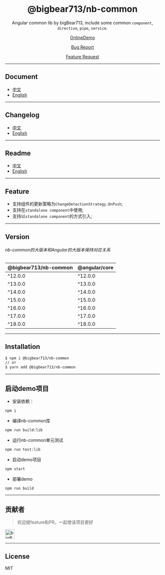 <div align="center">

# @bigbear713/nb-common

Angular common lib by bigBear713, include some common `component`, `directive`, `pipe`, `service`.

[OnlineDemo](https://bigBear713.github.io/nb-common/)

[Bug Report](https://github.com/bigBear713/nb-common/issues)

[Feature Request](https://github.com/bigBear713/nb-common/issues)

</div>

---

## Document
- [中文](https://github.com/bigBear713/nb-common/blob/main/projects/nb-common/README.CN.md "文档 - 中文")
- [English](https://github.com/bigBear713/nb-common/blob/main/projects/nb-common/README.md "Document - English")

---

## Changelog
- [中文](https://github.com/bigBear713/nb-common/blob/main/CHANGELOG.CN.md "更新日志 - 中文")
- [English](https://github.com/bigBear713/nb-common/blob/main/CHANGELOG.md "Changelog - English")

---

## Readme
- [中文](https://github.com/bigBear713/nb-common/blob/main/README.CN.md "文档 - 中文")
- [English](https://github.com/bigBear713/nb-common/blob/main/README.md "Document - English")

---

## Feature
- 支持组件的更新策略为`ChangeDetectionStrategy.OnPush`;
- 支持在`standalone component`中使用;
- 支持以`standalone component`的方式引入;

---

## Version
###### nb-common的大版本和Angular的大版本保持对应关系
| @bigbear713/nb-common | @angular/core |
| ---                   | ---           |
| ^12.0.0               | ^12.0.0       |
| ^13.0.0               | ^13.0.0       |
| ^14.0.0               | ^14.0.0       |
| ^15.0.0               | ^15.0.0       |
| ^16.0.0               | ^16.0.0       |
| ^17.0.0               | ^17.0.0       |
| ^18.0.0               | ^18.0.0       |

---

## Installation
```bash
$ npm i @bigbear713/nb-common
// or
$ yarn add @bigbear713/nb-common
```

---

## 启动demo项目
- 安装依赖：
```bash
npm i
```

- 编译nb-common库
```bash
npm run build:lib
```

- 运行nb-common单元测试
```bash
npm run test:lib
```

- 启动demo项目
```bash
npm start
```

- 部署demo
```bash
npm run build
```

---

## 贡献者
> 欢迎提feature和PR，一起使该项目更好

<a href="https://github.com/bigBear713" target="_blank"><img src="https://avatars.githubusercontent.com/u/12368900?v=4" alt="bigBear713" width="30px" height="30px"></a>

---

## License
MIT